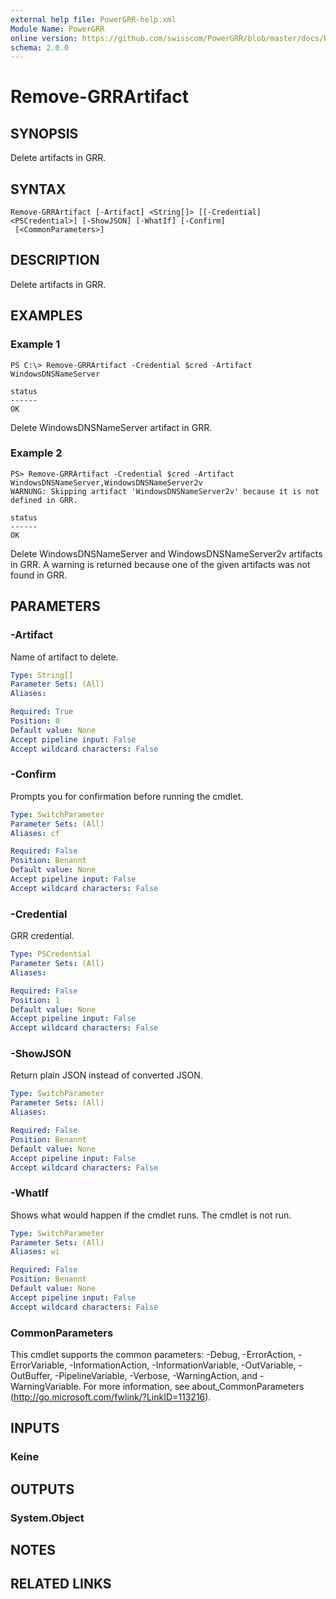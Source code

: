 ```yaml
---
external help file: PowerGRR-help.xml
Module Name: PowerGRR
online version: https://github.com/swisscom/PowerGRR/blob/master/docs/Remove-GRRArtifact.md
schema: 2.0.0
---
```


# Remove-GRRArtifact

## SYNOPSIS
Delete artifacts in GRR.

## SYNTAX

```
Remove-GRRArtifact [-Artifact] <String[]> [[-Credential] <PSCredential>] [-ShowJSON] [-WhatIf] [-Confirm]
 [<CommonParameters>]
```

## DESCRIPTION
Delete artifacts in GRR.

## EXAMPLES

### Example 1
```
PS C:\> Remove-GRRArtifact -Credential $cred -Artifact WindowsDNSNameServer

status
------
OK
```

Delete WindowsDNSNameServer artifact in GRR.

### Example 2
```
PS> Remove-GRRArtifact -Credential $cred -Artifact WindowsDNSNameServer,WindowsDNSNameServer2v
WARNUNG: Skipping artifact 'WindowsDNSNameServer2v' because it is not defined in GRR.

status
------
OK
```

Delete WindowsDNSNameServer and WindowsDNSNameServer2v artifacts in GRR. A
warning is returned because one of the given artifacts was not found in GRR.

## PARAMETERS

### -Artifact
Name of artifact to delete.

```yaml
Type: String[]
Parameter Sets: (All)
Aliases:

Required: True
Position: 0
Default value: None
Accept pipeline input: False
Accept wildcard characters: False
```

### -Confirm
Prompts you for confirmation before running the cmdlet.

```yaml
Type: SwitchParameter
Parameter Sets: (All)
Aliases: cf

Required: False
Position: Benannt
Default value: None
Accept pipeline input: False
Accept wildcard characters: False
```

### -Credential
GRR credential.

```yaml
Type: PSCredential
Parameter Sets: (All)
Aliases:

Required: False
Position: 1
Default value: None
Accept pipeline input: False
Accept wildcard characters: False
```

### -ShowJSON
Return plain JSON instead of converted JSON.

```yaml
Type: SwitchParameter
Parameter Sets: (All)
Aliases:

Required: False
Position: Benannt
Default value: None
Accept pipeline input: False
Accept wildcard characters: False
```

### -WhatIf
Shows what would happen if the cmdlet runs.
The cmdlet is not run.

```yaml
Type: SwitchParameter
Parameter Sets: (All)
Aliases: wi

Required: False
Position: Benannt
Default value: None
Accept pipeline input: False
Accept wildcard characters: False
```

### CommonParameters
This cmdlet supports the common parameters: -Debug, -ErrorAction, -ErrorVariable, -InformationAction, -InformationVariable, -OutVariable, -OutBuffer, -PipelineVariable, -Verbose, -WarningAction, and -WarningVariable. For more information, see about_CommonParameters (http://go.microsoft.com/fwlink/?LinkID=113216).

## INPUTS

### Keine

## OUTPUTS

### System.Object

## NOTES

## RELATED LINKS
